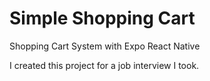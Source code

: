 # Simple Shopping Cart
Shopping Cart System with Expo React Native

I created this project for a job interview I took.

